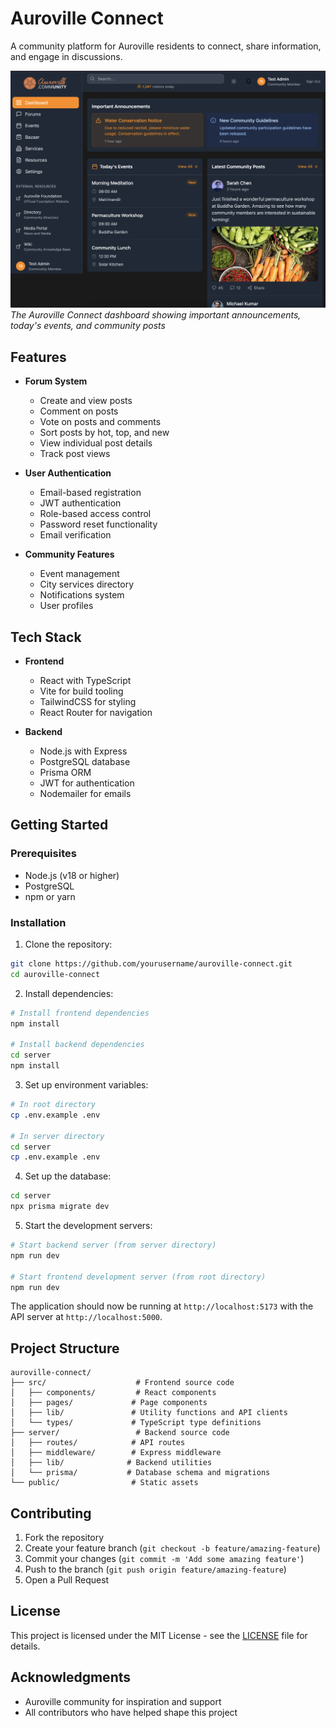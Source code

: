 # Auroville Connect

A community platform for Auroville residents to connect, share information, and engage in discussions.

![Auroville Connect Dashboard](dashboard.png)
*The Auroville Connect dashboard showing important announcements, today's events, and community posts*

## Features

- **Forum System**
  - Create and view posts
  - Comment on posts
  - Vote on posts and comments
  - Sort posts by hot, top, and new
  - View individual post details
  - Track post views

- **User Authentication**
  - Email-based registration
  - JWT authentication
  - Role-based access control
  - Password reset functionality
  - Email verification

- **Community Features**
  - Event management
  - City services directory
  - Notifications system
  - User profiles

## Tech Stack

- **Frontend**
  - React with TypeScript
  - Vite for build tooling
  - TailwindCSS for styling
  - React Router for navigation

- **Backend**
  - Node.js with Express
  - PostgreSQL database
  - Prisma ORM
  - JWT for authentication
  - Nodemailer for emails

## Getting Started

### Prerequisites

- Node.js (v18 or higher)
- PostgreSQL
- npm or yarn

### Installation

1. Clone the repository:
```bash
git clone https://github.com/yourusername/auroville-connect.git
cd auroville-connect
```

2. Install dependencies:
```bash
# Install frontend dependencies
npm install

# Install backend dependencies
cd server
npm install
```

3. Set up environment variables:
```bash
# In root directory
cp .env.example .env

# In server directory
cd server
cp .env.example .env
```

4. Set up the database:
```bash
cd server
npx prisma migrate dev
```

5. Start the development servers:
```bash
# Start backend server (from server directory)
npm run dev

# Start frontend development server (from root directory)
npm run dev
```

The application should now be running at `http://localhost:5173` with the API server at `http://localhost:5000`.

## Project Structure

```
auroville-connect/
├── src/                    # Frontend source code
│   ├── components/         # React components
│   ├── pages/             # Page components
│   ├── lib/               # Utility functions and API clients
│   └── types/             # TypeScript type definitions
├── server/                 # Backend source code
│   ├── routes/            # API routes
│   ├── middleware/        # Express middleware
│   ├── lib/              # Backend utilities
│   └── prisma/           # Database schema and migrations
└── public/                # Static assets
```

## Contributing

1. Fork the repository
2. Create your feature branch (`git checkout -b feature/amazing-feature`)
3. Commit your changes (`git commit -m 'Add some amazing feature'`)
4. Push to the branch (`git push origin feature/amazing-feature`)
5. Open a Pull Request

## License

This project is licensed under the MIT License - see the [LICENSE](LICENSE) file for details.

## Acknowledgments

- Auroville community for inspiration and support
- All contributors who have helped shape this project
